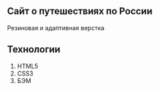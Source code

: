 ## Сайт о путешествиях по России
Резиновая и адаптивная верстка
## Технологии
1. HTML5
2. CSS3
3. БЭМ
